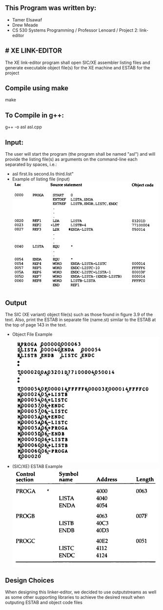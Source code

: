 ## This Program was written by:

- Tamer Elsawaf
- Drew Meade
- CS 530 Systems Programming / Professor Lenoard / Project 2: link-editor

## # XE LINK-EDITOR

The XE link-editor program shall open SIC/XE assembler listing files and generate executable object file(s) for the XE machine and
ESTAB for the project

## Compile using make

make

## To Compile in g++:

g++ -o asl asl.cpp

## Input:

The user will start the program (the program shall be named "asl") and will
provide the listing file(s) as arguments on the command-line each separated by
spaces, i.e.:

- asl first.lis second.lis third.list"
- Example of listing file (input)
  ![alt text](/testingFiles/listingfile_ex.png)

## Output

The SIC (XE variant) object file(s) such as those found in figure 3.9 of the text.
Also, print the ESTAB in separate file (name.st) similar to
the ESTAB at the top of page 143 in the text.

- Object File Example ![alt text](/testingFiles/objectfile_ex.png)
- (SIC/XE) ESTAB Example![alt text](/testingFiles/ESTAB_ex.png)

## Design Choices

When designing this linker-editor, we decided to use outputstreams as well as some other supporting libraries to achieve
the desired result when outputing ESTAB and object code files
